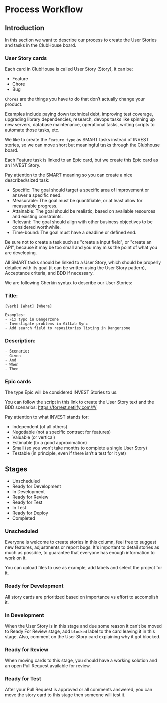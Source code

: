 Process Workflow
================

## Introduction

In this section we want to describe our process to create the User Stories and tasks in the ClubHouse board.

### User Story cards

Each card in ClubHouse is called User Story (Story), it can be:

*   Feature
*   Chore
*   Bug

`Chores` are the things you have to do that don’t actually change your product.

Examples include paying down technical debt, improving test coverage,
upgrading library dependencies, research, devops tasks like spinning up new servers,
database maintenance, operational tasks, writing scripts to automate those tasks, etc.

We like to create the `Feature type` as SMART tasks instead of INVEST stories, so we can move short but meaningful tasks through the Clubhouse board.

Each Feature task is linked to an Epic card, but we create this Epic card as an INVEST Story.

Pay attention to the SMART meaning so you can create a nice described/sized task:

*   Specific: The goal should target a specific area of improvement or answer a specific need.
*   Measurable: The goal must be quantifiable, or at least allow for measurable progress.
*   Attainable: The goal should be realistic, based on available resources and existing constraints.
*   Relevant: The goal should align with other business objectives to be considered worthwhile.
*   Time-bound: The goal must have a deadline or defined end.

Be sure not to create a task such as "create a input field", or "create an API", because it may be too small and you may miss the point of what you are developing.

All SMART tasks should be linked to a User Story, which should be properly detailed with its goal (it can be written using the User Story pattern), Acceptance criteria, and BDD if necessary.

We are following Gherkin syntax to describe our User Stories:

### Title:
```
[Verb] [What] [Where]

Examples:
- Fix typo in Dangerzone
- Investigate problems in GitLab Sync
- Add search field to repositories listing in Dangerzone
```

### Description:
```
- Scenario:
- Given
- And
- When
- Then

```

### Epic cards

The type Epic will be considered INVEST Stories to us.

You can follow the script in this link to create the User Story text and the BDD scenarios: https://forrest.netlify.com/#/

Pay attention to what INVEST stands for:

*   Independent (of all others)
*   Negotiable (not a specific contract for features)
*   Valuable (or vertical)
*   Estimable (to a good approximation)
*   Small (so you won't take months to complete a single User Story)
*   Testable (in principle, even if there isn’t a test for it yet)

## Stages

*   Unscheduled
*   Ready for Development
*   In Development
*   Ready for Review
*   Ready for Test
*   In Test
*   Ready for Deploy
*   Completed

### Unscheduled

Everyone is welcome to create stories in this column, feel free to suggest new features,
adjustments or report bugs. It's important to detail stories as much as possible, to
guarantee that everyone has enough information to work on it.

You can upload files to use as example, add labels and select the project for it.

### Ready for Development

All story cards are prioritized based on importance vs effort to accomplish it.

### In Development

When the User Story is in this stage and due some reason it can't be moved to
Ready For Review stage, add `blocked` label to the card leaving it in this stage.
Also, comment on the User Story card explaining why it got blocked.

### Ready for Review

When moving cards to this stage, you should have a working solution and an open Pull
Request available for review.

### Ready for Test

After your Pull Request is approved or all comments answered, you can move
the story card to this stage then someone will test it.
